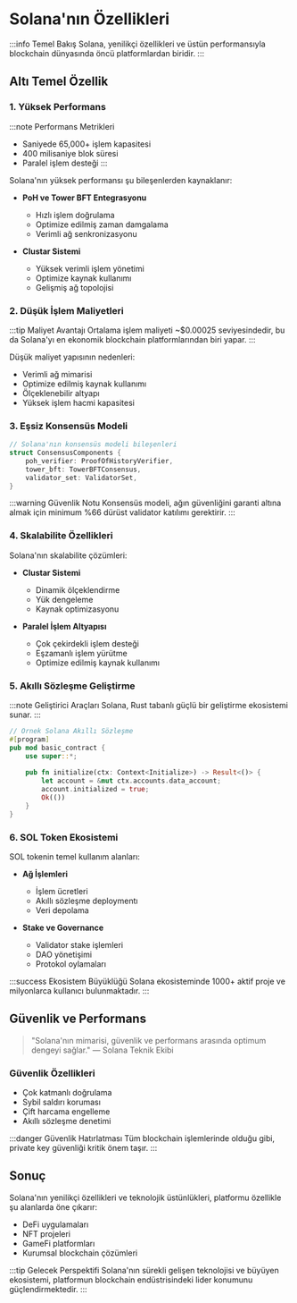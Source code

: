 # Solana'nın Özellikleri

:::info Temel Bakış
Solana, yenilikçi özellikleri ve üstün performansıyla blockchain dünyasında öncü platformlardan biridir. 
:::

## Altı Temel Özellik

### 1. Yüksek Performans

:::note Performans Metrikleri
- Saniyede 65,000+ işlem kapasitesi
- 400 milisaniye blok süresi
- Paralel işlem desteği
:::

Solana'nın yüksek performansı şu bileşenlerden kaynaklanır:

- **PoH ve Tower BFT Entegrasyonu**
  - Hızlı işlem doğrulama
  - Optimize edilmiş zaman damgalama
  - Verimli ağ senkronizasyonu

- **Clustar Sistemi**
  - Yüksek verimli işlem yönetimi
  - Optimize kaynak kullanımı
  - Gelişmiş ağ topolojisi

### 2. Düşük İşlem Maliyetleri

:::tip Maliyet Avantajı
Ortalama işlem maliyeti ~$0.00025 seviyesindedir, bu da Solana'yı en ekonomik blockchain platformlarından biri yapar.
:::

Düşük maliyet yapısının nedenleri:
- Verimli ağ mimarisi
- Optimize edilmiş kaynak kullanımı
- Ölçeklenebilir altyapı
- Yüksek işlem hacmi kapasitesi

### 3. Eşsiz Konsensüs Modeli

```rust
// Solana'nın konsensüs modeli bileşenleri
struct ConsensusComponents {
    poh_verifier: ProofOfHistoryVerifier,
    tower_bft: TowerBFTConsensus,
    validator_set: ValidatorSet,
}
```

:::warning Güvenlik Notu
Konsensüs modeli, ağın güvenliğini garanti altına almak için minimum %66 dürüst validator katılımı gerektirir.
:::

### 4. Skalabilite Özellikleri

Solana'nın skalabilite çözümleri:

- **Clustar Sistemi**
  - Dinamik ölçeklendirme
  - Yük dengeleme
  - Kaynak optimizasyonu

- **Paralel İşlem Altyapısı**
  - Çok çekirdekli işlem desteği
  - Eşzamanlı işlem yürütme
  - Optimize edilmiş kaynak kullanımı

### 5. Akıllı Sözleşme Geliştirme

:::note Geliştirici Araçları
Solana, Rust tabanlı güçlü bir geliştirme ekosistemi sunar.
:::

```rust
// Örnek Solana Akıllı Sözleşme
#[program]
pub mod basic_contract {
    use super::*;
    
    pub fn initialize(ctx: Context<Initialize>) -> Result<()> {
        let account = &mut ctx.accounts.data_account;
        account.initialized = true;
        Ok(())
    }
}
```

### 6. SOL Token Ekosistemi

SOL tokenin temel kullanım alanları:

- **Ağ İşlemleri**
  - İşlem ücretleri
  - Akıllı sözleşme deploymentı
  - Veri depolama

- **Stake ve Governance**
  - Validator stake işlemleri
  - DAO yönetişimi
  - Protokol oylamaları

:::success Ekosistem Büyüklüğü
Solana ekosisteminde 1000+ aktif proje ve milyonlarca kullanıcı bulunmaktadır.
:::

## Güvenlik ve Performans

> "Solana'nın mimarisi, güvenlik ve performans arasında optimum dengeyi sağlar."
> — Solana Teknik Ekibi

### Güvenlik Özellikleri

- Çok katmanlı doğrulama
- Sybil saldırı koruması
- Çift harcama engelleme
- Akıllı sözleşme denetimi

:::danger Güvenlik Hatırlatması
Tüm blockchain işlemlerinde olduğu gibi, private key güvenliği kritik önem taşır.
:::

## Sonuç

Solana'nın yenilikçi özellikleri ve teknolojik üstünlükleri, platformu özellikle şu alanlarda öne çıkarır:

- DeFi uygulamaları
- NFT projeleri
- GameFi platformları
- Kurumsal blockchain çözümleri

:::tip Gelecek Perspektifi
Solana'nın sürekli gelişen teknolojisi ve büyüyen ekosistemi, platformun blockchain endüstrisindeki lider konumunu güçlendirmektedir.
:::